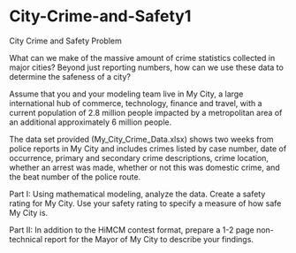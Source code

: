 # City-Crime-and-Safety1
City Crime and Safety
Problem	 
 	
What can we make of the massive amount of crime statistics collected in major cities? Beyond just reporting numbers, how can we use these data to determine the safeness of a city?

Assume that you and your modeling team live in My City, a large international hub of commerce, technology, finance and travel, with a current population of 2.8 million people impacted by a metropolitan area of an additional approximately 6 million people.

The data set provided (My_City_Crime_Data.xlsx) shows two weeks from police reports in My City and includes crimes listed by case number, date of occurrence, primary and secondary crime descriptions, crime location, whether an arrest was made, whether or not this was domestic crime, and the beat number of the police route.

Part I: Using mathematical modeling, analyze the data. Create a safety rating for My City. Use your safety rating to specify a measure of how safe My City is.

Part II: In addition to the HiMCM contest format, prepare a 1-2 page non-technical report for the Mayor of My City to describe your findings.
